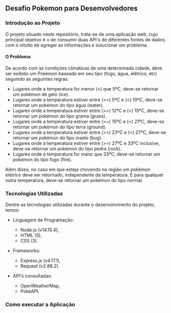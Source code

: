## Desafio Pokemon para Desenvolvedores

### Introdução ao Projeto
O projeto situado neste repositório, trata-se de uma aplicação web, cujo principal objetivo é o de consumir duas API's de diferentes fontes de dados, com o intuito de agregar as informações e solucionar um problema. 

#### O Problema
De acordo com as condições climáticas de uma determinada cidade, deve ser exibido um Pokémon baseado em seu tipo (fogo, água, elétrico, etc) seguindo as seguintes regras:

*  Lugares onde a temperatura for menor (<) que 5ºC, deve-se retornar um pokémon de gelo (ice).
*  Lugares onde a temperatura estiver entre (>=) 5ºC e (<) 10ºC, deve-se retornar um pokémon do tipo água (water).
*  Lugares onde a temperatura estiver entre (>=) 12ºC e (<) 15ºC, deve-se retornar um pokémon do tipo grama (grass).
*  Lugares onde a temperatura estiver entre (>=) 15ºC e (<) 21ºC, deve-se retornar um pokémon do tipo terra (ground).
*  Lugares onde a temperatura estiver entre (>=) 23ºC e (<) 27ºC, deve-se retornar um pokémon do tipo inseto (bug).
*  Lugares onde a temperatura estiver entre (>=) 27ºC e 33ºC inclusive, deve-se retornar um pokémon do tipo pedra (rock).
*  Lugares onde a temperatura for maior que 33ºC, deve-se retornar um pokémon do tipo fogo (fire).

Além disso, no caso em que esteja chovendo na região um pokémon elétrico deve ser retornado, independente da temperatura. E para qualquer outra temperatura, deve-se retornar um pokémon do tipo normal.

### Tecnologias Utilizadas
Dentre as tecnologias utilizadas durante o desenvolvimento do projeto, temos:
* Linguagem de Programação:
  * Node.js (v14.15.4),
  * HTML (5),
  * CSS (3).
  
* Frameworks:
  * Express.js (v4.17.1),
  * Request (v2.88.2).
  
* API's consultadas:
  * OpenWeatherMap,
  * PokéAPI.
  
### Como executar a Aplicação
